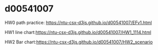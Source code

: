 # d00541007
HW0 path practice: https://ntu-csx-d3js.github.io/d00541007/EFv1.html

HW1 line chart:https://ntu-csx-d3js.github.io/d00541007/HW1_1114.html

HW2 Bar chart:https://ntu-csx-d3js.github.io/d00541007/HW2_scenario

 
